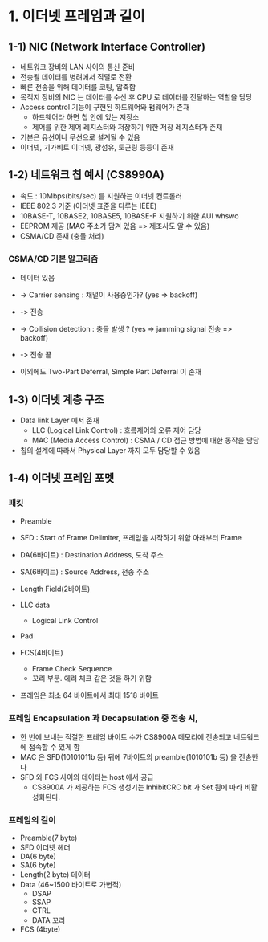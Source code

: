 # 1. 이더넷 프레임과 길이
## 1-1) NIC (Network Interface Controller) 
- 네트워크 장비와 LAN 사이의 통신 준비
- 전송될 데이터를 병려에서 직렬로 전환
- 빠른 전송을 위해 데이터를 코팅, 압축함
- 목적지 장비의 NIC 는 데이터를 수신 후 CPU 로 데이터를 전달하는 역할을 담당
- Access control 기능이 구현된 하드웨어와 펌웨어가 존재
  - 하드웨어라 하면 칩 안에 있는 저장소
  - 제어를 위한 제어 레지스터와 저장하기 위한 저장 레지스터가 존재
- 기본은 유선이나 무선으로 설계될 수 있음
- 이더넷, 기가비트 이더넷, 광섬유, 토근링 등등이 존재

## 1-2) 네트워크 칩 예시 (CS8990A)
- 속도 : 10Mbps(bits/sec) 를 지원하는 이더넷 컨트롤러
- IEEE 802.3 기준 (이더넷 표준을 다루는 IEEE) 
- 10BASE-T, 10BASE2, 10BASE5, 10BASE-F 지원하기 위한 AUI whswo
- EEPROM 제공 (MAC 주소가 담겨 있음 => 제조사도 알 수 있음)
- CSMA/CD 존재 (충돌 처리)

### CSMA/CD 기본 알고리즘
- 데이터 있음
- -> Carrier sensing : 채널이 사용중인가? (yes => backoff)
- -> 전송
- -> Collision detection : 충돌 발생 ? (yes => jamming signal 전송 => backoff)
- -> 전송 끝

- 이외에도 Two-Part Deferral, Simple Part Deferral 이 존재

## 1-3) 이더넷 계층 구조
- Data link Layer 에서 존재
  - LLC (Logical Link Control) : 흐름제어와 오류 제어 담당
  - MAC (Media Access Control) : CSMA / CD 접근 방법에 대한 동작을 담당
- 칩의 설계에 따라서 Physical Layer 까지 모두 담당할 수 있음
 
## 1-4) 이더넷 프레임 포멧
### 패킷
- Preamble
- SFD : Start of Frame Delimiter, 프레임을 시작하기 위함
아래부터 Frame
- DA(6바이트) : Destination Address, 도착 주소
- SA(6바이트) : Source Address, 전송 주소
- Length Field(2바이트)
- LLC data
  - Logical Link Control
- Pad
- FCS(4바이트)
  - Frame Check Sequence
  - 꼬리 부분. 에러 체크 같은 것을 하기 위함

- 프레임은 최소 64 바이트에서 최대 1518 바이트
### 프레임 Encapsulation 과 Decapsulation 중 전송 시,
-  한 번에 보내는 적절한 프레임 바이트 수가 CS8900A 메모리에 전송되고 네트워크에 접속할 수 있게 함
- MAC 은 SFD(10101011b 등) 뒤에 7바이트의 preamble(1010101b 등) 을 전송한다
- SFD 와 FCS 사이의 데이터는 host 에서 공급
  - CS8900A 가 제공하는 FCS 생성기는 InhibitCRC bit 가 Set 됨에 따라 비활성화된다. 

### 프레임의 길이
- Preamble(7 byte)
- SFD 
이더넷 헤더
- DA(6 byte)
- SA(6 byte)
- Length(2 byte)
데이터
- Data (46~1500 바이트로 가변적)
  - DSAP
  - SSAP
  - CTRL
  - DATA
꼬리
- FCS (4byte)